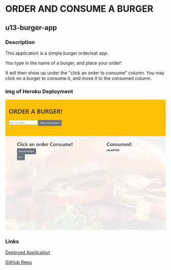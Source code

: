 # ORDER AND CONSUME A BURGER
## u13-burger-app

### Description

This application is a simple burger order/eat app.

You type in the name of a burger, and place your order!

It will then show up under the "click an order to consume" column.
You may click on a burger to consume it, and move it to the consumed column.

### Img of Heroku Deployment
![Image of Deployed Application](./assets/heroku-deploy.png "Deployed Screenshot")

### Links

[Deployed Application](https://u13-burger-app.herokuapp.com/)

[GitHub Repo](https://github.com/epowelldev/u13-burger-app)